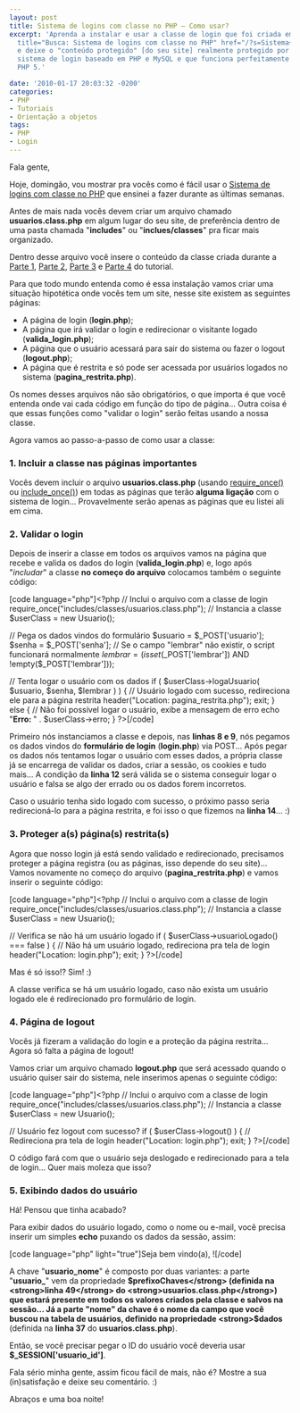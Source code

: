 ```yaml
---
layout: post
title: Sistema de logins com classe no PHP – Como usar?
excerpt: 'Aprenda a instalar e usar a classe de login que foi criada em várias <a
  title="Busca: Sistema de logins com classe no PHP" href="/?s=Sistema+de+logins+com+classe+no+PHP">partes</a>
  e deixe o "conteúdo protegido" [do seu site] realmente protegido por traz de um
  sistema de login baseado em PHP e MySQL e que funciona perfeitamente em PHP 4 e
  PHP 5.'

date: '2010-01-17 20:03:32 -0200'
categories:
- PHP
- Tutoriais
- Orientação a objetos
tags:
- PHP
- Login
---
```

Fala gente,

Hoje, domingão, vou mostrar pra vocês como é fácil usar o <a title="Busca: Sistema de logins com classe no PHP" href="/?s=Sistema+de+logins+com+classe+no+PHP">Sistema de logins com classe no PHP</a> que ensinei a fazer durante as últimas semanas.

Antes de mais nada vocês devem criar um arquivo chamado <strong>usuarios.class.php</strong> em algum lugar do seu site, de preferência dentro de uma pasta chamada "<strong>includes</strong>" ou "<strong>inclues/classes</strong>" pra ficar mais organizado.

Dentro desse arquivo você insere o conteúdo da classe criada durante a <a title="Criando um sistema de logins com classe no PHP – Parte 1" href="/criando-um-sistema-de-logins-com-classe-no-php-parte-1" target="_blank">Parte 1</a>, <a title="Criando um sistema de logins com classe no PHP – Parte 2" href="/criando-um-sistema-de-logins-com-classe-no-php-parte-2" target="_blank">Parte 2</a>, <a title="Criando um sistema de logins com classe no PHP – Parte 3" href="/criando-um-sistema-de-logins-com-classe-no-php-parte-3" target="_blank">Parte 3</a> e <a title="Criando um sistema de logins com classe no PHP – Parte 4" href="/criando-um-sistema-de-logins-com-classe-no-php-parte-4" target="_blank">Parte 4</a> do tutorial.

Para que todo mundo entenda como é essa instalação vamos criar uma situação hipotética onde vocês tem um site, nesse site existem as seguintes páginas:

<ul>
<li>A página de login (<strong>login.php</strong>);</li>
<li>A página que irá validar o login e redirecionar o visitante logado (<strong>valida_login.php</strong>);</li>
<li>A página que o usuário acessará para sair do sistema ou fazer o logout (<strong>logout.php</strong>);</li>
<li>A página que é restrita e só pode ser acessada por usuários logados no sistema (<strong>pagina_restrita.php</strong>).</li>
</ul>
Os nomes desses arquivos não são obrigatórios, o que importa é que você entenda onde vai cada código em função do tipo de página... Outra coisa é que essas funções como "validar o login" serão feitas usando a nossa classe.

Agora vamos ao passo-a-passo de como usar a classe:

<h3>1. Incluir a classe nas páginas importantes</h3>
Vocês devem incluir o arquivo <strong>usuarios.class.php</strong> (usando <a href="http://br.php.net/manual/pt_BR/function.require-once.php" target="_blank">require_once()</a> ou <a href="http://br.php.net/manual/pt_BR/function.include-once.php" target="_blank">include_once()</a>) em todas as páginas que terão <strong>alguma ligação</strong> com o sistema de login... Provavelmente serão apenas as páginas que eu listei ali em cima.

<h3>2. Validar o login</h3>
Depois de inserir a classe em todos os arquivos vamos na página que recebe e valida os dados do login (<strong>valida_login.php</strong>) e, logo após "<em>includar</em>" a classe <strong>no começo do arquivo</strong> colocamos também o seguinte código:


[code language="php"]<?php
// Inclui o arquivo com a classe de login
require_once("includes/classes/usuarios.class.php");
// Instancia a classe
$userClass = new Usuario();

// Pega os dados vindos do formulário
$usuario = $_POST['usuario'];
$senha = $_POST['senha'];
// Se o campo "lembrar" não existir, o script funcionará normalmente
$lembrar = (isset($_POST['lembrar']) AND !empty($_POST['lembrar']));

// Tenta logar o usuário com os dados
if ( $userClass->logaUsuario( $usuario, $senha, $lembrar ) ) {
	// Usuário logado com sucesso, redireciona ele para a página restrita
	header("Location: pagina_restrita.php");
	exit;
} else {
	// Não foi possível logar o usuário, exibe a mensagem de erro
	echo "<strong>Erro: </strong>" . $userClass->erro;
}
?>[/code]

Primeiro nós instanciamos a classe e depois, nas <strong>linhas 8 e 9</strong>, nós pegamos os dados vindos do <strong>formulário de login</strong> (<strong>login.php</strong>) via POST... Após pegar os dados nós tentamos logar o usuário com esses dados, a própria classe já se encarrega de validar os dados, criar a sessão, os cookies e tudo mais... A condição da <strong>linha 12</strong> será válida se o sistema conseguir logar o usuário e falsa se algo der errado ou os dados forem incorretos.

Caso o usuário tenha sido logado com sucesso, o próximo passo seria redirecioná-lo para a página restrita, e foi isso o que fizemos na <strong>linha 14</strong>... :)

<h3>3. Proteger a(s) página(s) restrita(s)</h3>
Agora que nosso login já está sendo validado e redirecionado, precisamos proteger a página registra (ou as páginas, isso depende do seu site)... Vamos novamente no começo do arquivo (<strong>pagina_restrita.php</strong>) e vamos inserir o seguinte código:


[code language="php"]<?php
// Inclui o arquivo com a classe de login
require_once("includes/classes/usuarios.class.php");
// Instancia a classe
$userClass = new Usuario();

// Verifica se não há um usuário logado
if ( $userClass->usuarioLogado() === false ) {
	// Não há um usuário logado, redireciona pra tela de login
	header("Location: login.php");
	exit;
}
?>[/code]

Mas é só isso!? Sim! :)

A classe verifica se há um usuário logado, caso não exista um usuário logado ele é redirecionado pro formulário de login.

<h3>4. Página de logout</h3>
Vocês já fizeram a validação do login e a proteção da página restrita... Agora só falta a página de logout!

Vamos criar um arquivo chamado <strong>logout.php</strong> que será acessado quando o usuário quiser sair do sistema, nele inserimos apenas o seguinte código:


[code language="php"]<?php
// Inclui o arquivo com a classe de login
require_once("includes/classes/usuarios.class.php");
// Instancia a classe
$userClass = new Usuario();

// Usuário fez logout com sucesso?
if ( $userClass->logout() ) {
	// Redireciona pra tela de login
	header("Location: login.php");
	exit;
}
?>[/code]

O código fará com que o usuário seja deslogado e redirecionado para a tela de login... Quer mais moleza que isso?

<h3>5. Exibindo dados do usuário</h3>
Há! Pensou que tinha acabado?

Para exibir dados do usuário logado, como o nome ou e-mail, você precisa inserir um simples <strong>echo</strong> puxando os dados da sessão, assim:


[code language="php" light="true"]Seja bem vindo(a), <?php echo $_SESSION['usuario_nome']; ?>![/code]

A chave "<strong>usuario_nome</strong>" é composto por duas variantes: a parte "<strong>usuario_</strong>" vem da propriedade <strong>$prefixoChaves</strong> (definida na <strong>linha 49</strong> do <strong>usuarios.class.php</strong>) que estará presente em todos os valores criados pela classe e salvos na sessão... Já a parte "nome" da chave é o nome da campo que você buscou na tabela de usuários, definido na propriedade <strong>$dados</strong> (definida na <strong>linha 37</strong> do <strong>usuarios.class.php</strong>).

Então, se você precisar pegar o ID do usuário você deveria usar <strong>$_SESSION['usuario_id']</strong>.

Fala sério minha gente, assim ficou fácil de mais, não é? Mostre a sua (in)satisfação e deixe seu comentário. :)

Abraços e uma boa noite!

